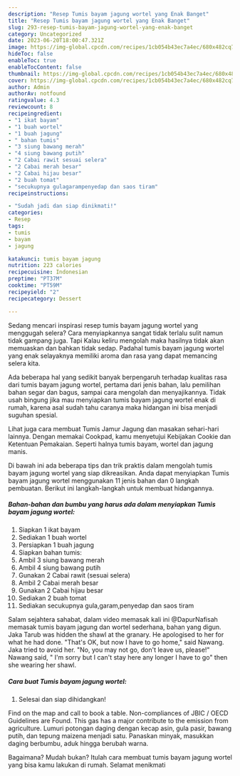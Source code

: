 ```yaml
---
description: "Resep Tumis bayam jagung wortel yang Enak Banget"
title: "Resep Tumis bayam jagung wortel yang Enak Banget"
slug: 293-resep-tumis-bayam-jagung-wortel-yang-enak-banget
category: Uncategorized
date: 2023-06-20T18:00:47.321Z
image: https://img-global.cpcdn.com/recipes/1cb054b43ec7a4ec/680x482cq70/tumis-bayam-jagung-wortel-foto-resep-utama.jpg
hideToc: false
enableToc: true
enableTocContent: false
thumbnail: https://img-global.cpcdn.com/recipes/1cb054b43ec7a4ec/680x482cq70/tumis-bayam-jagung-wortel-foto-resep-utama.jpg
cover: https://img-global.cpcdn.com/recipes/1cb054b43ec7a4ec/680x482cq70/tumis-bayam-jagung-wortel-foto-resep-utama.jpg
author: Admin
authorAv: notfound
ratingvalue: 4.3
reviewcount: 8
recipeingredient:
- "1 ikat bayam"
- "1 buah wortel"
- "1 buah jagung"
- " bahan tumis"
- "3 siung bawang merah"
- "4 siung bawang putih"
- "2 Cabai rawit sesuai selera"
- "2 Cabai merah besar"
- "2 Cabai hijau besar"
- "2 buah tomat"
- "secukupnya gulagarampenyedap dan saos tiram"
recipeinstructions:

- "Sudah jadi dan siap dinikmati!"
categories:
- Resep
tags:
- tumis
- bayam
- jagung

katakunci: tumis bayam jagung 
nutrition: 223 calories
recipecuisine: Indonesian
preptime: "PT37M"
cooktime: "PT59M"
recipeyield: "2"
recipecategory: Dessert

---
```



Sedang mencari inspirasi resep tumis bayam jagung wortel yang menggugah selera? Cara menyiapkannya sangat tidak terlalu sulit namun tidak gampang juga. Tapi Kalau keliru mengolah maka hasilnya tidak akan memuaskan dan bahkan tidak sedap. Padahal tumis bayam jagung wortel yang enak selayaknya memiliki aroma dan rasa yang dapat memancing selera kita.


Ada beberapa hal yang sedikit banyak berpengaruh terhadap kualitas rasa dari tumis bayam jagung wortel, pertama dari jenis bahan, lalu pemilihan bahan segar dan bagus, sampai cara mengolah dan menyajikannya. Tidak usah bingung jika mau menyiapkan tumis bayam jagung wortel enak di rumah, karena asal sudah tahu caranya maka hidangan ini bisa menjadi suguhan spesial.

Lihat juga cara membuat Tumis Jamur Jagung dan masakan sehari-hari lainnya. Dengan memakai Cookpad, kamu menyetujui Kebijakan Cookie dan Ketentuan Pemakaian. Seperti halnya tumis bayam, wortel dan jagung manis.


Di bawah ini ada beberapa tips dan trik praktis dalam mengolah tumis bayam jagung wortel yang siap dikreasikan. Anda dapat menyiapkan Tumis bayam jagung wortel menggunakan 11 jenis bahan dan 0 langkah pembuatan. Berikut ini langkah-langkah untuk membuat hidangannya.

<!--inarticleads1-->

##### Bahan-bahan dan bumbu yang harus ada dalam menyiapkan Tumis bayam jagung wortel:

1. Siapkan 1 ikat bayam
1. Sediakan 1 buah wortel
1. Persiapkan 1 buah jagung
1. Siapkan  bahan tumis:
1. Ambil 3 siung bawang merah
1. Ambil 4 siung bawang putih
1. Gunakan 2 Cabai rawit (sesuai selera)
1. Ambil 2 Cabai merah besar
1. Gunakan 2 Cabai hijau besar
1. Sediakan 2 buah tomat
1. Sediakan secukupnya gula,garam,penyedap dan saos tiram


Salam sejahtera sahabat, dalam video memasak kali ini @DapurNafisah memasak tumis bayam jagung dan wortel sederhana, bahan yang digun. Jaka Tarub was hidden the shawl at the granary. He apologised to her for what he had done. &#34;That&#39;s OK, but now I have to go home,&#34; said Nawang. Jaka tried to avoid her. &#34;No, you may not go, don&#39;t leave us, please!&#34; Nawang said, &#34; I&#39;m sorry but I can&#39;t stay here any longer I have to go&#34; then she wearing her shawl. 

<!--inarticleads2-->

##### Cara buat Tumis bayam jagung wortel:


1. Selesai dan siap dihidangkan!

Find on the map and call to book a table. Non-compliances of JBIC / OECD Guidelines are Found. This gas has a major contribute to the emission from agriculture. Lumuri potongan daging dengan kecap asin, gula pasir, bawang putih, dan tepung maizena menjadi satu. Panaskan minyak, masukkan daging berbumbu, aduk hingga berubah warna. 

Bagaimana? Mudah bukan? Itulah cara membuat tumis bayam jagung wortel yang bisa kamu lakukan di rumah. Selamat menikmati
